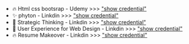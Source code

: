  - 🔥 Html css bootsrap - Udemy >>> ["show credential"](https://www.udemy.com/certificate/UC-d3a28bdf-ab15-492d-932b-6dc4baa584aa/)
 - ✨ phyton - Linkdin >>> ["show credential"](https://www.linkedin.com/learning/certificates/cca210b548c70770d8ffb468de674fd35418ff3c9432d8fc510f2561459584d3?trk=share_certificate)
 - 🎃 Strategic Thinking - Linkdin >>> ["show credential"](https://www.udemy.com/certificate/UC-d3a28bdf-ab15-492d-932b-6dc4baa584aa/](https://www.linkedin.com/learning/certificates/fafd72c4640f3857491435ebbd91cae34e3f374fe463690fb36a65f0d1101181?trk=share_certificate))
 - 👀 User Experience for Web Design - Linkdin >>> ["show credential"](https://www.udemy.com/certificate/UC-d3a28bdf-ab15-492d-932b-6dc4baa584aa/](https://www.linkedin.com/learning/certificates/fea42a609544895706b9bd44db4c43f277ac65321c28cabb2b0374d1c460c329?trk=share_certificate))
 - 🔥 Resume Makeover - Linkdin >>> ["show credential"](https://www.udemy.com/certificate/UC-d3a28bdf-ab15-492d-932b-6dc4baa584aa/](https://www.linkedin.com/learning/certificates/78a276edd4369177984de1809ce0712367fd3faab5636d69fdfc15255d9b674f?trk=share_certificate))

